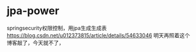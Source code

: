 # jpa-power
springsecurity权限控制，用jpa生成生成表
https://blog.csdn.net/u012373815/article/details/54633046
明天再照着这个博客敲了，今天就不了，